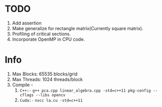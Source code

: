 # TODO #

1. Add assertion
2. Make generalize for rectangle matrix(Currently square matrix).
3. Profiling of critical sections.
4. Incorporate OpenMP in CPU code.

# Info #

1. Max Blocks: 65535 blocks/grid
2. Max Threads: 1024 threads/block
3. Compile - 
	1. `C++:-`  `g++ pca.cpp linear_algebra.cpp -std=c++11 pkg-config --cflags --libs opencv`
	2. `Cuda:-` `nvcc la.cu -std=c++11`
